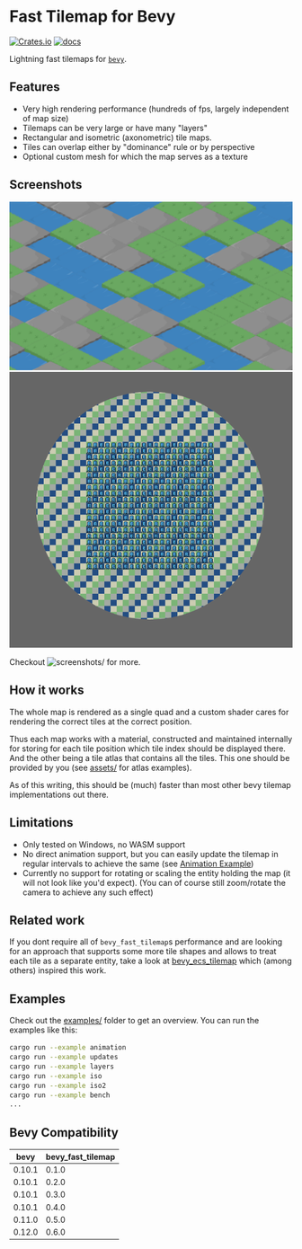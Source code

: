 
# Fast Tilemap for Bevy

[![Crates.io](https://img.shields.io/crates/v/bevy_fast_tilemap)](https://crates.io/crates/bevy_fast_tilemap)
[![docs](https://docs.rs/bevy_fast_tilemap/badge.svg)](https://docs.rs/bevy_fast_tilemap/)

Lightning fast tilemaps for [`bevy`](https://bevyengine.org/).

## Features

- Very high rendering performance (hundreds of fps, largely independent of map size)
- Tilemaps can be very large or have many "layers"
- Rectangular and isometric (axonometric) tile maps.
- Tiles can overlap either by "dominance" rule or by perspective
- Optional custom mesh for which the map serves as a texture

## Screenshots

![iso_perspective](screenshots/iso_perspective.png)
![custom_mesh](screenshots/custom_mesh.png)

Checkout ![screenshots/](screenshots/) for more.

## How it works

The whole map is rendered as a single quad and a custom shader cares for rendering the
correct tiles at the correct position.

Thus each map works with a material, constructed and maintained
internally for storing for each tile position which tile index should be displayed there. And the
other being a tile atlas that contains all the tiles. This one should be provided by you (see [assets/](assets/) for
atlas examples).

As of this writing, this should be (much) faster than most other bevy tilemap implementations out
there.

## Limitations

- Only tested on Windows, no WASM support
- No direct animation support, but you can easily update the tilemap in regular intervals
  to achieve the same (see [Animation Example](examples/animation.rs))
- Currently no support for rotating or scaling the entity holding the map (it will not look like you'd expect).
  (You can of course still zoom/rotate the camera to achieve any such effect)

## Related work

If you dont require all of `bevy_fast_tilemap`s performance and are looking for an approach that
supports some more tile shapes and allows to treat each tile as a separate entity, take a look at
[bevy_ecs_tilemap](https://github.com/StarArawn/bevy_ecs_tilemap/) which (among others) inspired
this work.

## Examples

Check out the [examples/](examples/) folder to get an overview.
You can run the examples like this:

```bash
cargo run --example animation
cargo run --example updates
cargo run --example layers
cargo run --example iso
cargo run --example iso2
cargo run --example bench
...
```

## Bevy Compatibility

|bevy|bevy_fast_tilemap|
|---|---|
|0.10.1|0.1.0|
|0.10.1|0.2.0|
|0.10.1|0.3.0|
|0.10.1|0.4.0|
|0.11.0|0.5.0|
|0.12.0|0.6.0|
